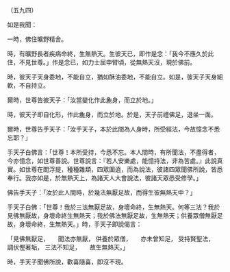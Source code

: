 （五九四）

如是我聞：

一時，佛住曠野精舍。

時，有曠野長者疾病命終，生無熱天。生彼天已，即作是念：「我今不應久於此住，不見世尊。」作是念已，如力士屈申臂頃，從無熱天沒，現於佛前。

時，彼天子天身委地，不能自立，猶如酥油委地，不能自立。如是，彼天子天身細軟，不自持立。

爾時，世尊告彼天子：「汝當變化作此麁身，而立於地。」

時，彼天子即自化形，作此麁身，而立於地。於是，天子前禮佛足，退坐一面。

爾時，世尊告手天子：「汝手天子，本於此間為人身時，所受經法，今故憶念不悉忘耶？」

手天子白佛言：「世尊！本所受持，今悉不忘。本人間時，有所聞法，不盡得者，今亦憶念，如世尊善說。世尊說言：『若人安樂處，能憶持法，非為苦處。』此說真實。如世尊在閻浮提，種種雜類，四眾圍遶，而為說法，彼諸四眾聞佛所說，皆悉奉行。我亦如是，於無熱天上，為諸天人大會說法，彼諸天眾悉受修學。」

佛告手天子：「汝於此人間時，於幾法無厭足故，而得生彼無熱天中？」

手天子白佛：「世尊！我於三法無厭足故，身壞命終，生無熱天。何等三法？我於見佛無厭故，身壞命終生無熱天；我於佛法無厭足故，生無熱天；供養眾僧無厭足故，身壞命終，生無熱天。」時，手天子即說偈言：

「見佛無厭足，　　聞法亦無厭，
供養於眾僧，　　亦未曾知足，
受持賢聖法，　　調伏慳著垢，
三法不知足，　　故生無熱天。」

時，手天子聞佛所說，歡喜隨喜，即沒不現。






